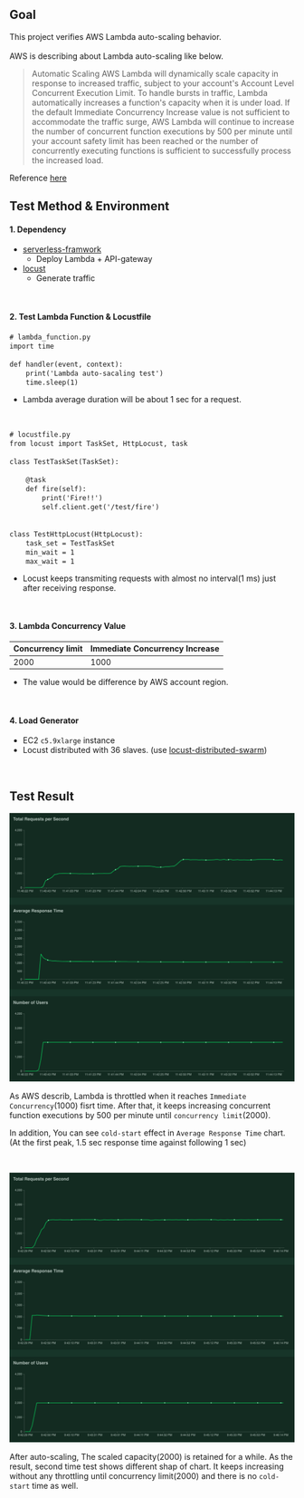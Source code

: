 Goal
---

This project verifies AWS Lambda auto-scaling behavior.
<br/>
<br/>
AWS is describing about Lambda auto-scaling like below.

> Automatic Scaling
AWS Lambda will dynamically scale capacity in response to increased traffic, subject to your account's Account Level Concurrent Execution Limit. To handle bursts in traffic, Lambda automatically increases a function's capacity when it is under load.
If the default Immediate Concurrency Increase value is not sufficient to accommodate the traffic surge, AWS Lambda will continue to increase the number of concurrent function executions by 500 per minute until your account safety limit has been reached or the number of concurrently executing functions is sufficient to successfully process the increased load.

Reference [here](https://docs.aws.amazon.com/lambda/latest/dg/scaling.html)


Test Method & Environment
---

#### 1. Dependency
- [serverless-framwork](https://serverless.com/)
    - Deploy Lambda + API-gateway
- [locust](https://locust.io)
    - Generate traffic
<br/>

#### 2. Test Lambda Function & Locustfile
```pythonn
# lambda_function.py
import time

def handler(event, context):
    print('Lambda auto-sacaling test')
    time.sleep(1)
```
- Lambda average duration will be about 1 sec for a request.
<br/>

```
# locustfile.py
from locust import TaskSet, HttpLocust, task

class TestTaskSet(TaskSet):

    @task
    def fire(self):
        print('Fire!!')
        self.client.get('/test/fire')


class TestHttpLocust(HttpLocust):
    task_set = TestTaskSet
    min_wait = 1
    max_wait = 1

```
- Locust keeps transmiting requests with almost no interval(1 ms) just after receiving response.
<br/>


#### 3. Lambda Concurrency Value

| Concurrency limit |Immediate Concurrency Increase|
|-------------------|------------------------------|
| 2000              | 1000                          |

- The value would be difference by AWS account region.
<br/>

#### 4. Load Generator
- EC2 `c5.9xlarge` instance
- Locust distributed with 36 slaves. (use [locust-distributed-swarm](https://github.com/asleea88/locust-distributed-swarm))
<br/>


Test Result
---

![locust-chart](./img/locust-chart.png)

As AWS describ, Lambda is throttled when it reaches `Immediate Concurrency`(1000) fisrt time.
After that, it keeps increasing concurrent function executions by 500 per minute until `concurrency limit`(2000).


In addition, You can see `cold-start` effect in `Average Response Time` chart.
(At the first peak, 1.5 sec response time against following 1 sec)

<br/>

![locust-chart2](./img/locust-chart2.png)

After auto-scaling, The scaled capacity(2000) is retained for a while.
As the result, second time test shows different shap of chart. It keeps increasing without any throttling until concurrency limit(2000) and there is no `cold-start` time as well.
